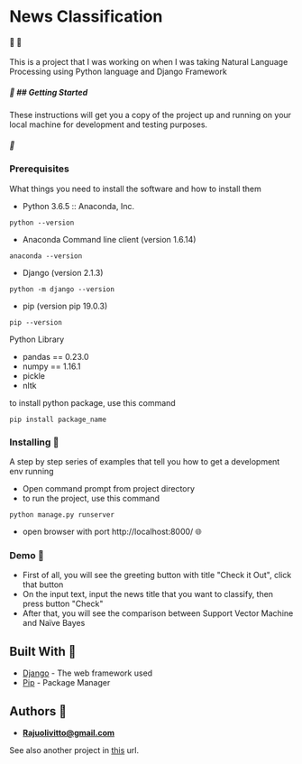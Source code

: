 # News Classification 
#### :newspaper: :newspaper:
This is a project that I was working on when I was taking Natural Language Processing using Python language and Django Framework


##### :pushpin: ## Getting Started

These instructions will get you a copy of the project up and running on your local machine for development and testing purposes.

##### :pushpin:
### Prerequisites

What things you need to install the software and how to install them

* Python 3.6.5 :: Anaconda, Inc.
```
python --version
```

* Anaconda Command line client (version 1.6.14)
```
anaconda --version
```

* Django (version 2.1.3)
```
python -m django --version
```

* pip (version pip 19.0.3)
```
pip --version
```

Python Library
* pandas == 0.23.0
* numpy == 1.16.1
* pickle
* nltk

to install python package, use this command

```
pip install package_name
```

### Installing :pushpin:

A step by step series of examples that tell you how to get a development env running

* Open command prompt from project directory
* to run the project, use this command

```
python manage.py runserver
```

* open browser with port http://localhost:8000/ :globe_with_meridians:


### Demo :pushpin:
* First of all, you will see the greeting button with title "Check it Out", click that button
* On the input text, input the news title that you want to classify, then press button "Check"
* After that, you will see the comparison between Support Vector Machine and Naïve Bayes

## Built With :pushpin:

* [Django](https://www.djangoproject.com/) - The web framework used
* [Pip](https://pypi.org/project/pip/) - Package Manager


## Authors :pushpin:

* **Rajuolivitto@gmail.com**

See also another project in [this](https://github.com/rajuvitto) url.
